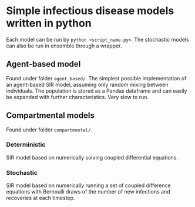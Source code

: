 # Simple infectious disease models written in python

Each model can be run by `python <script_name.py>`. The stochastic models can also be run in ensemble through a wrapper.

## Agent-based model
Found under folder `agent_based/`. The simplest possible implementation of an agent-based SIR model, assuming only random mixing between individuals. The population is stored as a Pandas dataframe and can easily be expanded with further characteristics. Very slow to run.

## Compartmental models
Found under folder `compartmental/`. 

### Deterministic
SIR model based on numerically solving coupled differential equations.

### Stochastic
SIR model based on numerically running a set of coupled difference equations with Bernoulli draws of the number of new infections and recoveries at each timestep.
